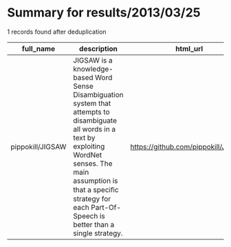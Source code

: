 
# Summary for results/2013/03/25
    
1 records found after deduplication

| full_name | description | html_url | matched_list | matched_count | pushed_at | size | stargazers_count | language | forks_count | vul_ids |
|------------------|-------------------------------------------------------------------------------------------------------------------------------------------------------------------------------------------------------------------------------------------------------|-------------------------------------|----------------|-----------------|---------------------------|--------|--------------------|------------|---------------|-----------|
| pippokill/JIGSAW | JIGSAW is a knowledge-based Word Sense Disambiguation system that attempts to disambiguate all words in a text by exploiting WordNet senses. The main assumption is that a speciﬁc strategy for each Part-Of-Speech is better than a single strategy. | https://github.com/pippokill/JIGSAW | ['exploit'] | 1 | 2013-03-25 14:31:37+00:00 | 9370 | 11 | Java | 5 | [] |
